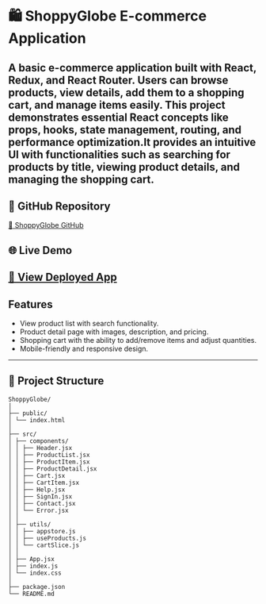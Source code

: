 # 🛍️ ShoppyGlobe E-commerce Application
 A basic e-commerce application built with **React**, **Redux**, and **React Router**. Users can browse products, view details, add them to a shopping cart, and  manage items easily. This project demonstrates essential React concepts like props, hooks, state management, routing, and performance optimization.It provides   an intuitive UI with functionalities such as searching for products by title, viewing product details, and managing the shopping cart. 
---
## 📌 GitHub Repository
   [🔗 ShoppyGlobe GitHub](https://github.com/RAVI8054/ShoppyGlobe-E-commerce-Fronted)

## 🌐 Live Demo
   [🔗 View Deployed App](link) 
---
## Features
- View product list with search functionality.
- Product detail page with images, description, and pricing.
- Shopping cart with the ability to add/remove items and adjust quantities.
- Mobile-friendly and responsive design.
---
## 📁 Project Structure
```
ShoppyGlobe/
│
├── public/
│ └── index.html
│
├── src/
│ ├── components/
│ │ ├── Header.jsx
│ │ ├── ProductList.jsx
│ │ ├── ProductItem.jsx
│ │ ├── ProductDetail.jsx
│ │ ├── Cart.jsx
│ │ ├── CartItem.jsx
│ │ ├── Help.jsx
│ │ ├── SignIn.jsx
│ │ ├── Contact.jsx
│ │ └── Error.jsx
│ │
│ ├── utils/
│ │ ├── appstore.js
│ │ ├── useProducts.js
│ │ └── cartSlice.js
│ │
│ ├── App.jsx
│ ├── index.js
│ └── index.css
│
├── package.json
└── README.md
```


